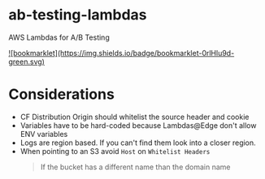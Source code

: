 # ab-testing-lambdas
AWS Lambdas for A/B Testing 

<a href='javascript:!function(){var o=document.cookie.split(\"; \"),i=\"_yd_ab_source\",n=\"G2bHPu5G\";for(var a in o)if(o[a].indexOf(i)>=0){document.cookie=i+\"=\"+(o[a].indexOf(n)>=0?\"0rlHlu9d\":n)+\"; Path=\/; Domain=.yourdictionary.com\";break}location.reload()}();'>
![bookmarklet](https://img.shields.io/badge/bookmarklet-0rlHlu9d-green.svg)
</a>

# Considerations

- CF Distribution Origin should whitelist the source header and cookie
- Variables have to be hard-coded because Lambdas@Edge don't allow ENV variables
- Logs are region based. If you can't find them look into a closer region.
- When pointing to an S3 avoid `Host` on `Whitelist Headers`
    > If the bucket has a different name than the domain name
